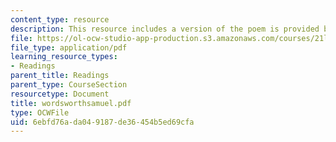 ```yaml
---
content_type: resource
description: This resource includes a version of the poem is provided by William Wordsworth.
file: https://ol-ocw-studio-app-production.s3.amazonaws.com/courses/21l-004-major-poets-fall-2001/6ebfd76ada049187de36454b5ed69cfa_wordsworthsamuel.pdf
file_type: application/pdf
learning_resource_types:
- Readings
parent_title: Readings
parent_type: CourseSection
resourcetype: Document
title: wordsworthsamuel.pdf
type: OCWFile
uid: 6ebfd76a-da04-9187-de36-454b5ed69cfa
---
```

